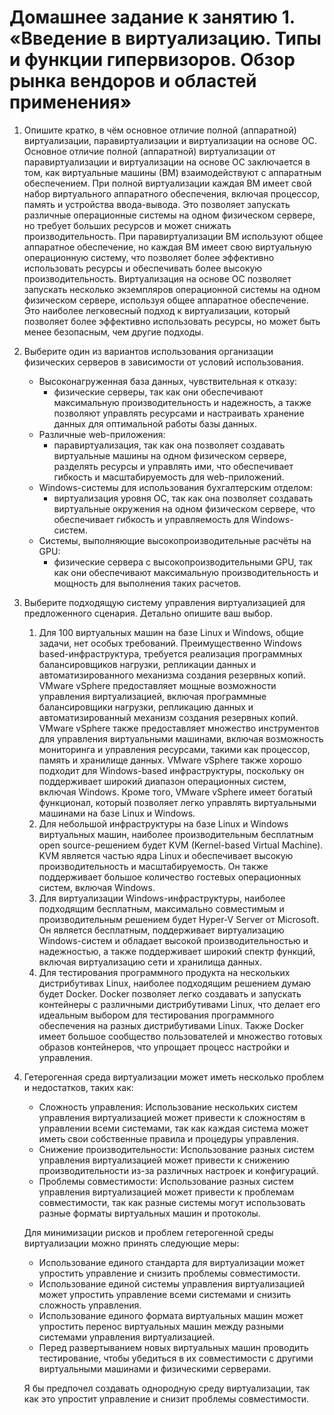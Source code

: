 # Домашнее задание к занятию 1. «Введение в виртуализацию. Типы и функции гипервизоров. Обзор рынка вендоров и областей применения»

1. Опишите кратко, в чём основное отличие полной (аппаратной) виртуализации, паравиртуализации и виртуализации на основе ОС.
    Основное отличие полной (аппаратной) виртуализации от паравиртуализации и виртуализации на основе ОС заключается в том, как виртуальные машины (ВМ) взаимодействуют с аппаратным обеспечением.
    При полной виртуализации каждая ВМ имеет свой набор виртуального аппаратного обеспечения, включая процессор, память и устройства ввода-вывода. Это позволяет запускать различные операционные системы на одном физическом сервере, но требует больших ресурсов и может снижать производительность.
    При паравиртуализации ВМ используют общее аппаратное обеспечение, но каждая ВМ имеет свою виртуальную операционную систему, что позволяет более эффективно использовать ресурсы и обеспечивать более высокую производительность.
    Виртуализация на основе ОС позволяет запускать несколько экземпляров операционной системы на одном физическом сервере, используя общее аппаратное обеспечение. Это наиболее легковесный подход к виртуализации, который позволяет более эффективно использовать ресурсы, но может быть менее безопасным, чем другие подходы.
2. Выберите один из вариантов использования организации физических серверов в зависимости от условий использования.
   - Высоконагруженная база данных, чувствительная к отказу:
     - физические серверы, так как они обеспечивают максимальную производительность и надежность, а также позволяют управлять ресурсами и настраивать хранение данных для оптимальной работы базы данных.
   - Различные web-приложения: 
     - паравиртуализация, так как она позволяет создавать виртуальные машины на одном физическом сервере, разделять ресурсы и управлять ими, что обеспечивает гибкость и масштабируемость для web-приложений. 
   - Windows-системы для использования бухгалтерским отделом:
     - виртуализация уровня ОС, так как она позволяет создавать виртуальные окружения на одном физическом сервере, что обеспечивает гибкость и управляемость для Windows-систем. 
   - Системы, выполняющие высокопроизводительные расчёты на GPU:
     - физические сервера с высокопроизводительными GPU, так как они обеспечивают максимальную производительность и мощность для выполнения таких расчетов.
3. Выберите подходящую систему управления виртуализацией для предложенного сценария. Детально опишите ваш выбор. 
   1. Для 100 виртуальных машин на базе Linux и Windows, общие задачи, нет особых требований. Преимущественно Windows based-инфраструктура, требуется реализация программных балансировщиков нагрузки, репликации данных и автоматизированного механизма создания резервных копий.
      VMware vSphere предоставляет мощные возможности управления виртуализацией, включая программные балансировщики нагрузки, репликацию данных и автоматизированный механизм создания резервных копий. VMware vSphere также предоставляет множество инструментов для управления виртуальными машинами, включая возможность мониторинга и управления ресурсами, такими как процессор, память и хранилище данных.
      VMware vSphere также хорошо подходит для Windows-based инфраструктуры, поскольку он поддерживает широкий диапазон операционных систем, включая Windows. Кроме того, VMware vSphere имеет богатый функционал, который позволяет легко управлять виртуальными машинами на базе Linux и Windows.
   2. Для небольшой инфраструктуры на базе Linux и Windows виртуальных машин, наиболее производительным бесплатным open source-решением будет KVM (Kernel-based Virtual Machine). KVM является частью ядра Linux и обеспечивает высокую производительность и масштабируемость. Он также поддерживает большое количество гостевых операционных систем, включая Windows. 
   3. Для виртуализации Windows-инфраструктуры, наиболее подходящим бесплатным, максимально совместимым и производительным решением будет Hyper-V Server от Microsoft. Он является бесплатным, поддерживает виртуализацию Windows-систем и обладает высокой производительностью и надежностью, а также поддерживает широкий спектр функций, включая виртуализацию сети и хранилища данных. 
   4. Для тестирования программного продукта на нескольких дистрибутивах Linux, наиболее подходящим решением думаю будет Docker. Docker позволяет легко создавать и запускать контейнеры с различными дистрибутивами Linux, что делает его идеальным выбором для тестирования программного обеспечения на разных дистрибутивами Linux. Также Docker имеет большое сообщество пользователей и множество готовых образов контейнеров, что упрощает процесс настройки и управления.
4. Гетерогенная среда виртуализации может иметь несколько проблем и недостатков, таких как:
   - Сложность управления: Использование нескольких систем управления виртуализацией может привести к сложностям в управлении всеми системами, так как каждая система может иметь свои собственные правила и процедуры управления. 
   - Снижение производительности: Использование разных систем управления виртуализацией может привести к снижению производительности из-за различных настроек и конфигураций. 
   - Проблемы совместимости: Использование разных систем управления виртуализацией может привести к проблемам совместимости, так как разные системы могут использовать разные форматы виртуальных машин и протоколы.

   Для минимизации рисков и проблем гетерогенной среды виртуализации можно принять следующие меры:
   - Использование единого стандарта для виртуализации может упростить управление и снизить проблемы совместимости.
   - Использование единой системы управления виртуализацией может упростить управление всеми системами и снизить сложность управления. 
   - Использование единого формата виртуальных машин может упростить перенос виртуальных машин между разными системами управления виртуализацией.
   - Перед развертыванием новых виртуальных машин проводить тестирование, чтобы убедиться в их совместимости с другими виртуальными машинами и физическими серверами.

   Я бы предпочел создавать однородную среду виртуализации, так как это упростит управление и снизит проблемы совместимости.
